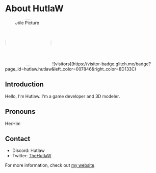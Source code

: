 # About HutlaW

<img src="https://hutlaw.github.io/images/pfp.png" alt="Profile Picture" style="width: 150px; height: 150px; border-radius: 50%;">
![visitors](https://visitor-badge.glitch.me/badge?page_id=hutlaw.hutlaw&left_color=007846&right_color=8D133C)

## Introduction
Hello, I'm Hutlaw. I'm a game developer and 3D modeler.

## Pronouns
He/Him

## Contact
- Discord: Hutlaw
- Twitter: [TheHutlaW](https://twitter.com/TheHutlaw)

For more information, check out [my website](https://hutlaw.github.io).